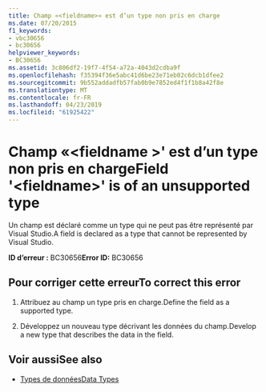 ```yaml
---
title: Champ «<fieldname>» est d’un type non pris en charge
ms.date: 07/20/2015
f1_keywords:
- vbc30656
- bc30656
helpviewer_keywords:
- BC30656
ms.assetid: 3c806df2-19f7-4f54-a72a-4043d2cdba9f
ms.openlocfilehash: f35394f36e5abc41d6be23e71eb02c6dcb1dfee2
ms.sourcegitcommit: 9b552addadfb57fab0b9e7852ed4f1f1b8a42f8e
ms.translationtype: MT
ms.contentlocale: fr-FR
ms.lasthandoff: 04/23/2019
ms.locfileid: "61925422"
---
```

# <a name="field-fieldname-is-of-an-unsupported-type"></a><span data-ttu-id="8b933-102">Champ «\<fieldname >' est d’un type non pris en charge</span><span class="sxs-lookup"><span data-stu-id="8b933-102">Field '\<fieldname>' is of an unsupported type</span></span>
<span data-ttu-id="8b933-103">Un champ est déclaré comme un type qui ne peut pas être représenté par Visual Studio.</span><span class="sxs-lookup"><span data-stu-id="8b933-103">A field is declared as a type that cannot be represented by Visual Studio.</span></span>  
  
 <span data-ttu-id="8b933-104">**ID d’erreur :** BC30656</span><span class="sxs-lookup"><span data-stu-id="8b933-104">**Error ID:** BC30656</span></span>  
  
## <a name="to-correct-this-error"></a><span data-ttu-id="8b933-105">Pour corriger cette erreur</span><span class="sxs-lookup"><span data-stu-id="8b933-105">To correct this error</span></span>  
  
1. <span data-ttu-id="8b933-106">Attribuez au champ un type pris en charge.</span><span class="sxs-lookup"><span data-stu-id="8b933-106">Define the field as a supported type.</span></span>  
  
2. <span data-ttu-id="8b933-107">Développez un nouveau type décrivant les données du champ.</span><span class="sxs-lookup"><span data-stu-id="8b933-107">Develop a new type that describes the data in the field.</span></span>  
  
## <a name="see-also"></a><span data-ttu-id="8b933-108">Voir aussi</span><span class="sxs-lookup"><span data-stu-id="8b933-108">See also</span></span>

- [<span data-ttu-id="8b933-109">Types de données</span><span class="sxs-lookup"><span data-stu-id="8b933-109">Data Types</span></span>](../../visual-basic/language-reference/data-types/index.md)
